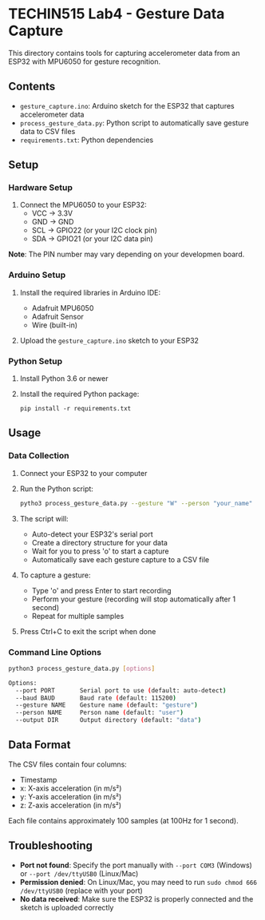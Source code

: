 # TECHIN515 Lab4 - Gesture Data Capture

This directory contains tools for capturing accelerometer data from an ESP32 with MPU6050 for gesture recognition.

## Contents

- `gesture_capture.ino`: Arduino sketch for the ESP32 that captures accelerometer data
- `process_gesture_data.py`: Python script to automatically save gesture data to CSV files
- `requirements.txt`: Python dependencies

## Setup

### Hardware Setup

1. Connect the MPU6050 to your ESP32:
   - VCC → 3.3V
   - GND → GND
   - SCL → GPIO22 (or your I2C clock pin)
   - SDA → GPIO21 (or your I2C data pin)

**Note**: The PIN number may vary depending on your developmen board.

### Arduino Setup

1. Install the required libraries in Arduino IDE:
   - Adafruit MPU6050
   - Adafruit Sensor
   - Wire (built-in)

2. Upload the `gesture_capture.ino` sketch to your ESP32

### Python Setup

1. Install Python 3.6 or newer
2. Install the required Python package:
   
   ```
   pip install -r requirements.txt
   ```

## Usage

### Data Collection

1. Connect your ESP32 to your computer
2. Run the Python script:
   ```bash
   pytho3 process_gesture_data.py --gesture "W" --person "your_name"
   ```
   
3. The script will:
   - Auto-detect your ESP32's serial port
   - Create a directory structure for your data
   - Wait for you to press 'o' to start a capture
   - Automatically save each gesture capture to a CSV file

4. To capture a gesture:
   - Type 'o' and press Enter to start recording
   - Perform your gesture (recording will stop automatically after 1 second)
   - Repeat for multiple samples

5. Press Ctrl+C to exit the script when done

### Command Line Options

```bash
python3 process_gesture_data.py [options]

Options:
  --port PORT       Serial port to use (default: auto-detect)
  --baud BAUD       Baud rate (default: 115200)
  --gesture NAME    Gesture name (default: "gesture")
  --person NAME     Person name (default: "user")
  --output DIR      Output directory (default: "data")
```

## Data Format

The CSV files contain four columns:

- Timestamp
- x: X-axis acceleration (in m/s²)
- y: Y-axis acceleration (in m/s²)
- z: Z-axis acceleration (in m/s²)

Each file contains approximately 100 samples (at 100Hz for 1 second).

## Troubleshooting

- **Port not found**: Specify the port manually with `--port COM3` (Windows) or `--port /dev/ttyUSB0` (Linux/Mac)
- **Permission denied**: On Linux/Mac, you may need to run `sudo chmod 666 /dev/ttyUSB0` (replace with your port)
- **No data received**: Make sure the ESP32 is properly connected and the sketch is uploaded correctly 